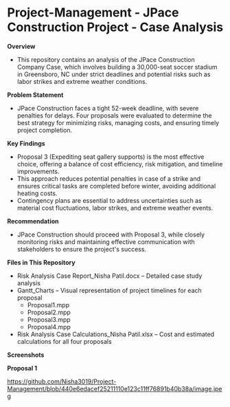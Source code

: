 # Project-Management - JPace Construction Project - Case Analysis

**Overview**
  - This repository contains an analysis of the JPace Construction Company Case, which involves building a 30,000-seat soccer stadium in Greensboro, NC under strict deadlines and potential risks such as labor strikes and extreme weather conditions.

**Problem Statement**
   - JPace Construction faces a tight 52-week deadline, with severe penalties for delays. Four proposals were evaluated to determine the best strategy for minimizing risks, managing costs, and ensuring timely project completion.

**Key Findings**
  - Proposal 3 (Expediting seat gallery supports) is the most effective choice, offering a balance of cost efficiency, risk mitigation, and timeline improvements.
  - This approach reduces potential penalties in case of a strike and ensures critical tasks are completed before winter, avoiding additional heating costs.
  - Contingency plans are essential to address uncertainties such as material cost fluctuations, labor strikes, and extreme weather events.

**Recommendation**
  - JPace Construction should proceed with Proposal 3, while closely monitoring risks and maintaining effective communication with stakeholders to ensure the project's success.

**Files in This Repository**
  - Risk Analysis Case Report_Nisha Patil.docx – Detailed case study analysis
  - Gantt_Charts – Visual representation of project timelines for each proposal
      - Proposal1.mpp
      - Proposal2.mpp
      - Proposal3.mpp
      - Proposal4.mpp
  - Risk Analysis Case Calculations_Nisha Patil.xlsx – Cost and estimated calculations for all four proposals

**Screenshots**

**Proposal 1**

https://github.com/Nisha3019/Project-Management/blob/440e6edacef25211110e123c11ff76891b40b38a/image.jpeg

